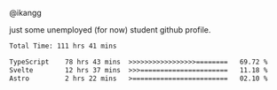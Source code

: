 @ikangg

just some unemployed (for now) student github profile.

<!--START_SECTION:waka-->

```txt
Total Time: 111 hrs 41 mins

TypeScript    78 hrs 43 mins  >>>>>>>>>>>>>>>>>========   69.72 %
Svelte        12 hrs 37 mins  >>>======================   11.18 %
Astro         2 hrs 22 mins   >========================   02.10 %
```

<!--END_SECTION:waka-->
